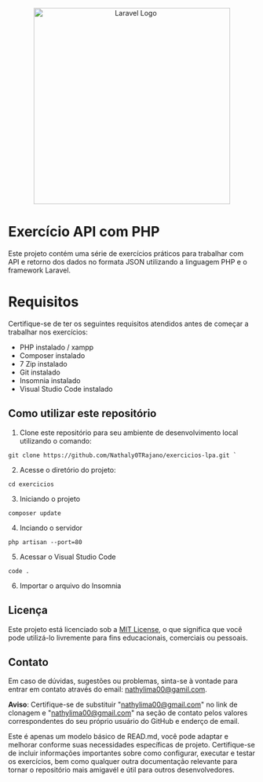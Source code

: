 <p align="center"><a href="https://laravel.com" target="_blank"><img src="https://raw.githubusercontent.com/laravel/art/master/logo-lockup/5%20SVG/2%20CMYK/1%20Full%20Color/laravel-logolockup-cmyk-red.svg" width="400" alt="Laravel Logo"></a></p>

# Exercício API com PHP 
Este projeto contém uma série de exercícios práticos para trabalhar com API e retorno dos dados no formata JSON utilizando a linguagem PHP e o framework Laravel.

# Requisitos
Certifique-se de ter os seguintes requisitos atendidos antes de começar a trabalhar nos exercícios:
* PHP instalado / xampp
* Composer instalado
* 7 Zip instalado
* Git instalado
* Insomnia instalado
* Visual Studio Code instalado
## Como utilizar este repositório
1. Clone este repositório para seu ambiente de desenvolvimento local utilizando o comando:
```
git clone https://github.com/Nathaly0TRajano/exercicios-lpa.git `
```
2. Acesse o diretório do projeto:
```
cd exercicios 
```
3. Iniciando o projeto 
``` 
composer update
```
4. Inciando o servidor
```
php artisan --port=80
```
5. Acessar o Visual Studio Code
```
code .
```
6. Importar o arquivo do Insomnia


## Licença
Este projeto está licenciado sob a [MIT License](LICENSE), o que significa que você pode utilizá-lo livremente para fins educacionais, comerciais ou pessoais.

## Contato
Em caso de dúvidas, sugestões ou problemas, sinta-se à vontade para entrar em contato através do email: nathylima00@gamil.com.

**Aviso**: Certifique-se de substituir "nathylima00@gmail.com" no link de clonagem e "nathylima00@gmail.com" na seção de contato pelos valores correspondentes do seu próprio usuário do GitHub e enderço de email.

Este é apenas um modelo básico de READ.md, você pode adaptar e melhorar conforme suas necessidades específicas de projeto. Certifique-se de incluir informações importantes sobre como configurar, executar e testar os exercícios, bem como qualquer outra documentação relevante para tornar o repositório mais amigavél e útil para outros desenvolvedores.  